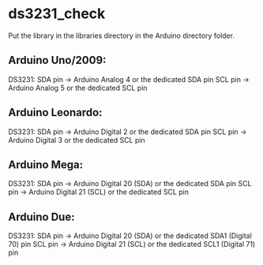# ds3231_check
Put the library in the libraries directory in the Arduino directory folder.

Arduino Uno/2009:
----------------------
DS3231:  SDA pin   -> Arduino Analog 4 or the dedicated SDA pin
         SCL pin   -> Arduino Analog 5 or the dedicated SCL pin

Arduino Leonardo:
----------------------
DS3231:  SDA pin   -> Arduino Digital 2 or the dedicated SDA pin
         SCL pin   -> Arduino Digital 3 or the dedicated SCL pin

Arduino Mega:
----------------------
DS3231:  SDA pin   -> Arduino Digital 20 (SDA) or the dedicated SDA pin
         SCL pin   -> Arduino Digital 21 (SCL) or the dedicated SCL pin

Arduino Due:
----------------------
DS3231:  SDA pin   -> Arduino Digital 20 (SDA) or the dedicated SDA1 (Digital 70) pin
         SCL pin   -> Arduino Digital 21 (SCL) or the dedicated SCL1 (Digital 71) pin
